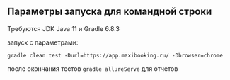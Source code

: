 ## Параметры запуска для командной строки

Требуются JDK Java 11 и Gradle 6.8.3

запуск с параметрами:

`gradle clean test -Durl=https://app.maxibooking.ru/ -Dbrowser=chrome`

после окончания тестов
`gradle allureServe` для отчетов